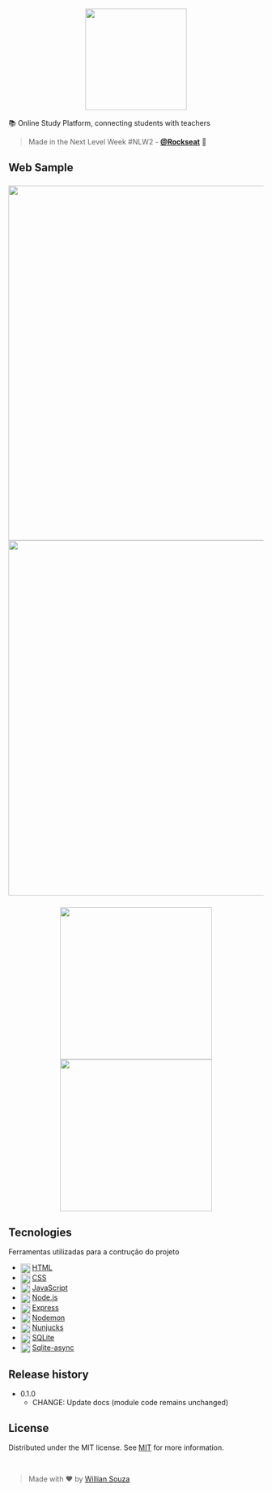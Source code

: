 
<h3 align="center">
  <img width="200px" src="https://user-images.githubusercontent.com/45835144/89571292-ca5cd280-d7fd-11ea-90da-878508d2cb59.png" alt="">
</h3>

:books: Online Study Platform, connecting students with teachers
> Made in the Next Level Week #NLW2 - [**@Rockseat**](https://rocketseat.com.br) :rocket:

## Web Sample

<h3 align="center">
  <img width="700px" src="https://user-images.githubusercontent.com/45835144/89561796-6501e500-d7ef-11ea-9861-68af5425e273.PNG" alt="">
  <img width="700px" src="https://user-images.githubusercontent.com/45835144/89561813-6fbc7a00-d7ef-11ea-8a5a-2e5e440a2a1a.PNG" alt="">
</h3>
<h3 align="center">
  <img width="300px" src="https://user-images.githubusercontent.com/45835144/89570370-7c939a80-d7fc-11ea-9ea3-5b735500bcb5.PNG" alt="">
  <img width="300px" src="https://user-images.githubusercontent.com/45835144/89570619-d85e2380-d7fc-11ea-90ef-9ad8e266231b.PNG" alt="">
</h3>

## Tecnologies

Ferramentas utilizadas para a contrução do projeto

- <img width="19px" src="https://i.imgur.com/RqX3s9n.png" align="center"> [HTML](https://www.w3schools.com/html/)
- <img width="19px" src="https://i.imgur.com/drsEOWR.png" align="center"> [CSS](https://www.w3schools.com/css/)
- <img width="19px" src="https://i.imgur.com/JUjMjge.png" align="center"> [JavaScript](https://www.javascript.com/)
- <img width="19px" src="https://i.imgur.com/hKegHOy.png" align="center"> [Node.js](https://nodejs.org/en/)
- <img width="19px" src="https://i.imgur.com/h0N8BYQ.png" align="center"> [Express](https://expressjs.com/)
- <img width="19px" src="https://i.imgur.com/CN7fAiB.png" align="center"> [Nodemon](https://github.com/remy/nodemon)
- <img width="19px" src="https://i.imgur.com/bKytjjR.png" align="center"> [Nunjucks](https://github.com/mozilla/nunjucks)
- <img width="19px" src="https://i.imgur.com/EnUhB1F.png" align="center"> [SQLite](https://www.sqlite.org/index.html)
- <img width="19px" src="https://i.imgur.com/v1j4EaQ.png" align="center"> [Sqlite-async](https://www.npmjs.com/package/sqlite-async)

## Release history

* 0.1.0
    * CHANGE: Update docs (module code remains unchanged)

 ## License

Distributed under the MIT license. See [MIT](./LICENSE.md) for more information.

<br>

> Made with :heart: by [Willian Souza](https://github.com/WillianSz)
